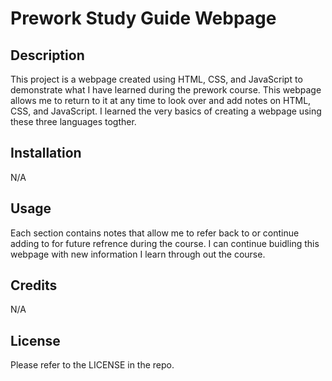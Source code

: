 # Prework Study Guide Webpage

## Description

This project is a webpage created using HTML, CSS, and JavaScript to demonstrate what I have learned during the prework course. This webpage allows me to return to it at any time to look over and add notes on HTML, CSS, and JavaScript. I learned the very basics of creating a webpage using these three languages togther.



## Installation

N/A

## Usage

Each section contains notes that allow me to refer back to or continue adding to for future refrence during the course. I can continue buidling this webpage with new information I learn through out the course.

## Credits

N/A

## License

Please refer to the LICENSE in the repo.

